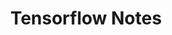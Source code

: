 ---
# Page settings
layout: documentation-archive # Choose layout: "default", "homepage" or "documentation-archive"
title: Tensorflow Notes # Define a title of your page
description: # Define a description of your page
keywords: # Define keywords for search engines

# Hero section
hero:
    title: Tensorflow Notes
    text: E2E open-source platform for ML
---
